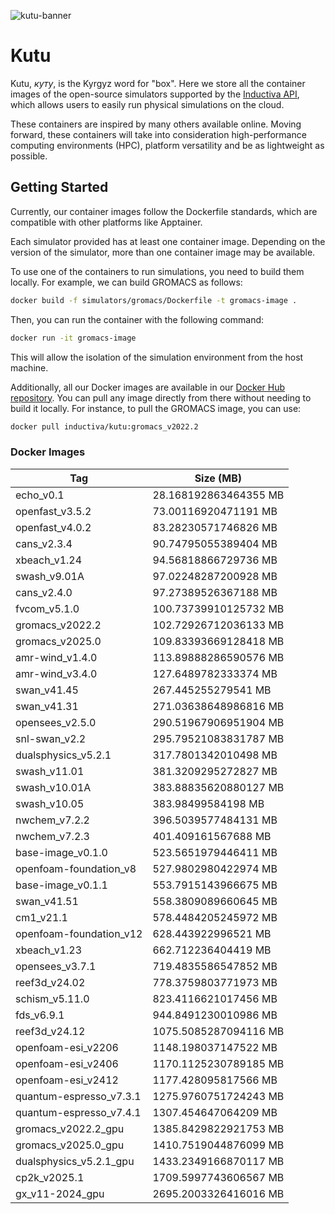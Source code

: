 
![kutu-banner](https://github.com/inductiva/kutu/assets/7538022/847e6ba9-e420-45d7-b98e-d21192fbdafe)

# Kutu

Kutu, _куту_, is the Kyrgyz word for "box". Here we store all the container
images of the open-source simulators supported by the 
[Inductiva API](https://github.com/inductiva/inductiva/tree/main),
which allows users to easily run physical simulations on the cloud.

These containers are inspired by many others available online. Moving forward, these
containers will take into consideration high-performance computing environments (HPC),
platform versatility and be as lightweight as possible.

## Getting Started

Currently, our container images follow the Dockerfile standards, which are compatible
with other platforms like Apptainer.

Each simulator provided has at least one container image. Depending on the version
of the simulator, more than one container image may be available.

To use one of the containers to run simulations, you need to build them locally.
For example, we can build GROMACS as follows:

```bash
docker build -f simulators/gromacs/Dockerfile -t gromacs-image .
```

Then, you can run the container with the following command:

```bash
docker run -it gromacs-image
```

This will allow the isolation of the simulation environment from the host machine.

Additionally, all our Docker images are available in our
[Docker Hub repository](https://hub.docker.com/r/inductiva/kutu). You can pull
any image directly from there without needing to build it locally. For instance,
to pull the GROMACS image, you can use:

```bash
docker pull inductiva/kutu:gromacs_v2022.2
```

### Docker Images

<!-- DOCKER-TAGS-TABLE -->
| Tag | Size (MB) |
|---|---|
| echo_v0.1 | 28.168192863464355 MB |
| openfast_v3.5.2 | 73.00116920471191 MB |
| openfast_v4.0.2 | 83.28230571746826 MB |
| cans_v2.3.4 | 90.74795055389404 MB |
| xbeach_v1.24 | 94.56818866729736 MB |
| swash_v9.01A | 97.02248287200928 MB |
| cans_v2.4.0 | 97.27389526367188 MB |
| fvcom_v5.1.0 | 100.73739910125732 MB |
| gromacs_v2022.2 | 102.72926712036133 MB |
| gromacs_v2025.0 | 109.83393669128418 MB |
| amr-wind_v1.4.0 | 113.89888286590576 MB |
| amr-wind_v3.4.0 | 127.6489782333374 MB |
| swan_v41.45 | 267.445255279541 MB |
| swan_v41.31 | 271.03638648986816 MB |
| opensees_v2.5.0 | 290.51967906951904 MB |
| snl-swan_v2.2 | 295.79521083831787 MB |
| dualsphysics_v5.2.1 | 317.7801342010498 MB |
| swash_v11.01 | 381.3209295272827 MB |
| swash_v10.01A | 383.88835620880127 MB |
| swash_v10.05 | 383.98499584198 MB |
| nwchem_v7.2.2 | 396.5039577484131 MB |
| nwchem_v7.2.3 | 401.409161567688 MB |
| base-image_v0.1.0 | 523.5651979446411 MB |
| openfoam-foundation_v8 | 527.9802980422974 MB |
| base-image_v0.1.1 | 553.7915143966675 MB |
| swan_v41.51 | 558.3809089660645 MB |
| cm1_v21.1 | 578.4484205245972 MB |
| openfoam-foundation_v12 | 628.443922996521 MB |
| xbeach_v1.23 | 662.712236404419 MB |
| opensees_v3.7.1 | 719.4835586547852 MB |
| reef3d_v24.02 | 778.3759803771973 MB |
| schism_v5.11.0 | 823.4116621017456 MB |
| fds_v6.9.1 | 944.8491230010986 MB |
| reef3d_v24.12 | 1075.5085287094116 MB |
| openfoam-esi_v2206 | 1148.198037147522 MB |
| openfoam-esi_v2406 | 1170.1125230789185 MB |
| openfoam-esi_v2412 | 1177.428095817566 MB |
| quantum-espresso_v7.3.1 | 1275.9760751724243 MB |
| quantum-espresso_v7.4.1 | 1307.454647064209 MB |
| gromacs_v2022.2_gpu | 1385.8429822921753 MB |
| gromacs_v2025.0_gpu | 1410.7519044876099 MB |
| dualsphysics_v5.2.1_gpu | 1433.2349166870117 MB |
| cp2k_v2025.1 | 1709.5997743606567 MB |
| gx_v11-2024_gpu | 2695.2003326416016 MB |
<!-- END-DOCKER-TAGS-TABLE -->
